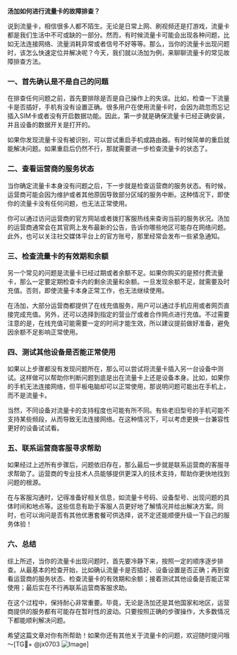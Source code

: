 **汤加如何进行流量卡的故障排查？**

说到流量卡，相信很多人都不陌生。无论是日常上网、刷视频还是打游戏，流量卡都是我们生活中不可或缺的一部分。然而，有时候流量卡可能会出现各种问题，比如无法连接网络、流量消耗异常或者信号不好等等。那么，当你的流量卡出现问题时，该怎么快速定位并解决呢？今天，我们就以汤加为例，来聊聊流量卡的常见故障排查方法。

### 一、首先确认是不是自己的问题

在排查任何问题之前，首先要排除是否是自己操作上的失误。比如，检查一下流量卡是否插好，手机有没有设置正确。很多用户在使用流量卡时，会因为疏忽而忘记插入SIM卡或者没有开启数据功能。因此，第一步就是确保流量卡已经正确安装，并且设备的数据开关是打开的。

如果你发现流量卡没有被识别，可以尝试重启手机或路由器。有时候简单的重启就能解决问题。如果重启后仍然不行，那就需要进一步检查流量卡的状态了。

### 二、查看运营商的服务状态

当你确定流量卡本身没有问题之后，下一步就是检查运营商的服务状态。有时候，运营商可能会因为维护或者其他原因导致部分区域的服务中断。这种情况下，即使你的流量卡没有任何问题，也无法正常使用。

你可以通过访问运营商的官方网站或者拨打客服热线来查询当前的服务状况。汤加的运营商通常会在其官网上发布最新的公告，告诉你哪些地区可能存在网络问题。此外，也可以关注社交媒体平台上的官方账号，那里经常会发布一些紧急通知。

### 三、检查流量卡的有效期和余额

另一个常见的问题是流量卡已经过期或者余额不足。如果你购买的是预付费流量卡，那么一定要定期检查卡内的剩余流量和余额。一旦发现余额不足，就需要及时充值。否则，即使流量卡本身正常工作，也无法继续使用。

在汤加，大部分运营商都提供了在线充值服务，用户可以通过手机应用或者网页直接完成充值。另外，还可以选择到指定的营业厅或者合作网点进行充值。不过需要注意的是，在线充值可能需要一定的时间才能生效，所以建议提前做好准备，避免因余额不足影响正常使用。

### 四、测试其他设备是否能正常使用

如果以上步骤都没有发现问题所在，那么可以尝试将流量卡插入另一台设备中测试。这样做可以帮助你判断问题到底是出在流量卡上还是设备本身。比如，如果你的手机无法连接网络，但平板电脑却可以正常使用，那说明问题可能出在手机上，而不是流量卡。

当然，不同设备对流量卡的支持程度也可能有所不同。有些老旧型号的手机可能不支持某些频段，从而导致无法连接网络。在这种情况下，可以考虑更换一台兼容性更好的设备试试看。

### 五、联系运营商客服寻求帮助

如果经过上述所有步骤后，问题依旧存在，那么最后一步就是联系运营商的客服寻求帮助了。运营商的专业技术人员能够提供更深入的技术支持，帮助你更快地找到问题的根源。

在与客服沟通时，记得准备好相关信息，如流量卡号码、设备型号、出现问题的具体时间和地点等。这些信息有助于客服人员更好地了解情况并给出解决方案。同时，也可以询问是否有其他优惠套餐可供选择，说不定还能顺便升级一下自己的服务体验！

### 六、总结

综上所述，当你的流量卡出现问题时，首先要冷静下来，按照一定的顺序逐步排查。从最基本的检查开始，比如确认流量卡是否插好、设备设置是否正确；再到查看运营商的服务状态、检查流量卡的有效期和余额；接着测试其他设备是否能正常使用；最后实在不行再联系运营商客服求助。

在这个过程中，保持耐心非常重要。毕竟，无论是汤加还是其他国家和地区，运营商提供的服务都有可能存在暂时性的波动。只要按照正确的步骤操作，大多数情况下都能顺利解决问题。

希望这篇文章对你有所帮助！如果你还有其他关于流量卡的问题，欢迎随时提问哦～[TG💪+ @jx0703 ![Image](https://github.com/user-attachments/assets/dbca1d08-cadb-493c-b0ec-ad6f7a83f270)]